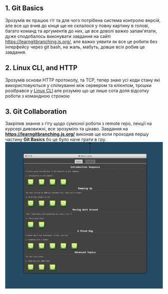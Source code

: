 ## 1. Git Basics
Зрозумів як працює гіт та для чого потрібена система контролю версій, але все що вчив до кінця ще не склалося у повну картину в голові, багато команд та аргументів до них, це все доволі важко запам'ятати, дуже сподобалось виконувати завдання на сайті https://learngitbranching.js.org/, але важко уявити як все це робити без інтерфейсу через git bash, на жаль, мабуть, довше всіх робив це завдання.
## 2. Linux CLI, and HTTP 
Зрозумів основи HTTP протоколу, та TCP, тепер знаю усі коди стану які використовуються у спілкуванні між сервером та клієнтом, трошки розібрався у [Linux CLI](https://github.com/GramenCeleritas/kottans-frontend/blob/main/task_linux_cli/Linux%20Survival%20Quiz.md) але розумію що це лише сота доля відсотку роботи з командною строкою
 ## 3. Git Collaboration
Закріпив знання з гіту щодо сумісної роботи з remote repo, лекції на курсері дивовижні, все зрозуміло та цікаво. Завдання на **https://learngitbranching.js.org/** виконав ще коли проходив першу частину **Git Basics** бо це було наче грати в гру. 
<img src= "https://github.com/GramenCeleritas/images/blob/main/Screenshot%202022-10-03%20205654.jpg" width="650">
